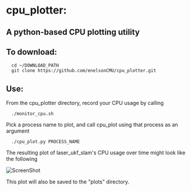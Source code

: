 # cpu_plotter:

## A python-based CPU plotting utility

## To download:

      cd ~/DOWNLOAD_PATH
      git clone https://github.com/enelsonCMU/cpu_plotter.git

## Use:

From the cpu_plotter directory, record your CPU usage by calling

      ./monitor_cpu.sh

Pick a process name to plot, and call cpu_plot using that process as an argument

      ./cpu_plot.py PROCESS_NAME

The resulting plot of laser_ukf_slam's CPU usage over time might look like the following

![ScreenShot](https://raw.github.com/enelsonCMU/cpu_plotter/master/example.png)

This plot will also be saved to the "plots" directory.
